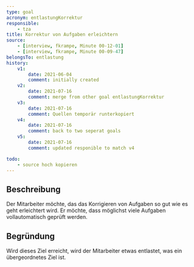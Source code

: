 ```yaml
---
type: goal
acronym: entlastungKorrektur
responsible: 
    - tza
title: Korrektur von Aufgaben erleichtern
source:
    - [interview, fkrampe, Minute 00-12-01]
    - [interview, fkrampe, Minute 00-09-47]
belongsTo: entlastung
history:
    v1:
        date: 2021-06-04
        comment: initially created
    v2:
        date: 2021-07-16
        comment: merge from other goal entlastungKorrektur
    v3:
        date: 2021-07-16
        comment: Quellen temporär runterkopiert
    v4:
        date: 2021-07-16
        comment: back to two seperat goals
    v5:
        date: 2021-07-16
        comment: updated responible to match v4

todo:
    - source hoch kopieren
---
```


## Beschreibung

Der Mitarbeiter möchte, das das Korrigieren von Aufgaben so gut wie es geht erleichtert wird.
Er möchte, dass möglichst viele Aufgaben vollautomatisch geprüft werden.

## Begründung

Wird dieses Ziel erreicht, wird der Mitarbeiter etwas entlastet, was ein übergeordnetes Ziel ist.

